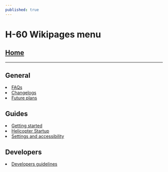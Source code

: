 ```yaml
---
published: true
---
```


# H-60 Wikipages menu
## <a href="../public_h-60/main_page.html">Home</a>

---
## General

<li><a href="../public_h-60/faq.html">FAQs</a></li>
<li><a href="../public_h-60/changelogs.html">Changelogs</a></li>
<li><a href="../public_h-60/future_plans.html">Future plans</a></li>

## Guides

<li><a href = "../public_h-60/getting_started.html">Getting started</a></li>
<li><a href="../public_h-60/engine_start.html">Helicopter Startup</a></li>
<li><a href="../public_h-60/settings_and_accessibility.html">Settings and accessibility</a></li>

## Developers
<li><a href="../public_h-60/dev_guidelines.html">Developers guidelines</a></li>



<br>
<br>

